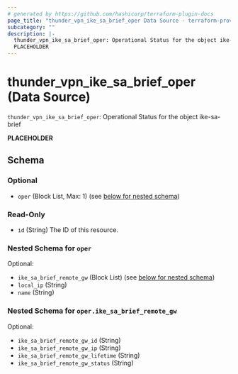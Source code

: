 ```yaml
---
# generated by https://github.com/hashicorp/terraform-plugin-docs
page_title: "thunder_vpn_ike_sa_brief_oper Data Source - terraform-provider-thunder"
subcategory: ""
description: |-
  thunder_vpn_ike_sa_brief_oper: Operational Status for the object ike-sa-brief
  PLACEHOLDER
---
```


# thunder_vpn_ike_sa_brief_oper (Data Source)

`thunder_vpn_ike_sa_brief_oper`: Operational Status for the object ike-sa-brief

__PLACEHOLDER__



<!-- schema generated by tfplugindocs -->
## Schema

### Optional

- `oper` (Block List, Max: 1) (see [below for nested schema](#nestedblock--oper))

### Read-Only

- `id` (String) The ID of this resource.

<a id="nestedblock--oper"></a>
### Nested Schema for `oper`

Optional:

- `ike_sa_brief_remote_gw` (Block List) (see [below for nested schema](#nestedblock--oper--ike_sa_brief_remote_gw))
- `local_ip` (String)
- `name` (String)

<a id="nestedblock--oper--ike_sa_brief_remote_gw"></a>
### Nested Schema for `oper.ike_sa_brief_remote_gw`

Optional:

- `ike_sa_brief_remote_gw_id` (String)
- `ike_sa_brief_remote_gw_ip` (String)
- `ike_sa_brief_remote_gw_lifetime` (String)
- `ike_sa_brief_remote_gw_status` (String)


